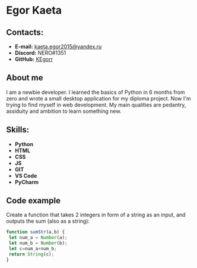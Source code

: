 # Egor Kaeta
## Сontacts:
  * **E-mail:** kaeta.egor2015@yandex.ru
  * **Discord:** NERO#1351
  * **GitHub:** [KEgorr](https://github.com/KEgorr)
## About me
  I am a newbie developer. I learned the basics of Python in 6 months from zero and wrote a small desktop application for my diploma project.
  Now I'm trying to find myself in web development. My main qualities are pedantry, assiduity and ambition to learn something new.
## Skills:
 * **Python**
 * **HTML**
 * **CSS**
 * **JS**
 * **GIT**
 * **VS Code**
 * **PyCharm**
## Code example
Create a function that takes 2 integers in form of a string as an input, and outputs the sum (also as a string):
```javascript
function sumStr(a,b) {
 let num_a = Number(a);
 let num_b = Number(b);
 let c=num_a+num_b;
 return String(c);
}
```

